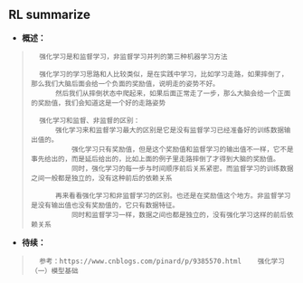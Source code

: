 ## RL summarize
- **概述：**
>       强化学习是和监督学习，非监督学习并列的第三种机器学习方法
>
>       强化学习的学习思路和人比较类似，是在实践中学习，比如学习走路，如果摔倒了，那么我们大脑后面会给一个负面的奖励值，说明走的姿势不好。
>           然后我们从摔倒状态中爬起来，如果后面正常走了一步，那么大脑会给一个正面的奖励值，我们会知道这是一个好的走路姿势
>
>       强化学习和监督、非监督的区别：
>           强化学习来和监督学习最大的区别是它是没有监督学习已经准备好的训练数据输出值的。
>               强化学习只有奖励值，但是这个奖励值和监督学习的输出值不一样，它不是事先给出的，而是延后给出的，比如上面的例子里走路摔倒了才得到大脑的奖励值。
>               同时，强化学习的每一步与时间顺序前后关系紧密。而监督学习的训练数据之间一般都是独立的，没有这种前后的依赖关系
>
>           再来看看强化学习和非监督学习的区别。也还是在奖励值这个地方。非监督学习是没有输出值也没有奖励值的，它只有数据特征。
>               同时和监督学习一样，数据之间也都是独立的，没有强化学习这样的前后依赖关系
>
>
>
>
>
>
>
>
>

- **待续：**
>       参考：https://www.cnblogs.com/pinard/p/9385570.html    强化学习（一）模型基础
>
>
>
>
>
>
>
>
>
>
>
>
>
>
>
>
>
>
>
